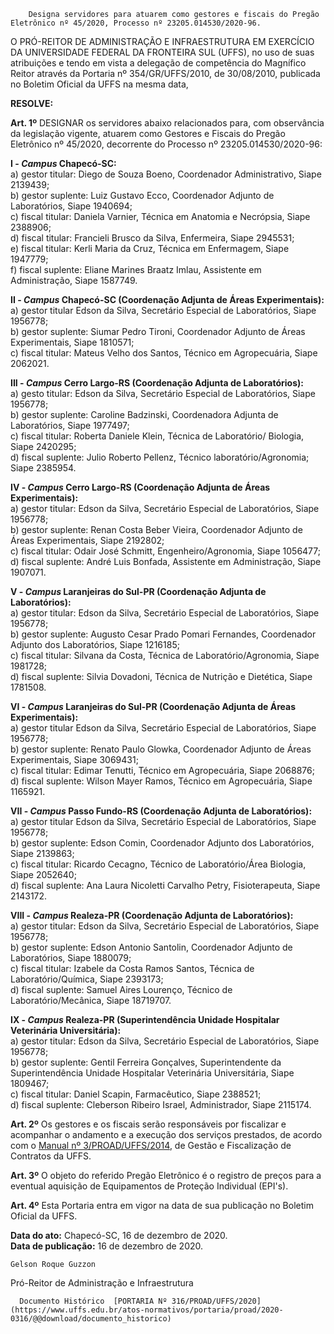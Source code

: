         Designa servidores para atuarem como gestores e fiscais do Pregão Eletrônico nº 45/2020, Processo nº 23205.014530/2020-96.  

O PRÓ-REITOR DE ADMINISTRAÇÃO E INFRAESTRUTURA EM EXERCÍCIO DA UNIVERSIDADE FEDERAL DA FRONTEIRA SUL (UFFS), no uso de suas atribuições e tendo em vista a delegação de competência do Magnífico Reitor através da Portaria nº 354/GR/UFFS/2010, de 30/08/2010, publicada no Boletim Oficial da UFFS na mesma data,

 **RESOLVE:**

 **Art. 1º** DESIGNAR os servidores abaixo relacionados para, com observância da legislação vigente, atuarem como Gestores e Fiscais do Pregão Eletrônico nº 45/2020, decorrente do Processo nº 23205.014530/2020-96:

 **I - *Campus* Chapecó-SC:**  
a) gestor titular: Diego de Souza Boeno, Coordenador Administrativo, Siape 2139439;  
b) gestor suplente: Luiz Gustavo Ecco, Coordenador Adjunto de Laboratórios, Siape 1940694;  
c) fiscal titular: Daniela Varnier, Técnica em Anatomia e Necrópsia, Siape 2388906;  
d) fiscal titular: Francieli Brusco da Silva, Enfermeira, Siape 2945531;  
e) fiscal titular: Kerli Maria da Cruz, Técnica em Enfermagem, Siape 1947779;  
f) fiscal suplente: Eliane Marines Braatz Imlau, Assistente em Administração, Siape 1587749.

 **II - *Campus* Chapecó-SC (Coordenação Adjunta de Áreas Experimentais):**  
a) gestor titular Edson da Silva, Secretário Especial de Laboratórios, Siape 1956778;  
b) gestor suplente: Siumar Pedro Tironi, Coordenador Adjunto de Áreas Experimentais, Siape 1810571;  
c) fiscal titular: Mateus Velho dos Santos, Técnico em Agropecuária, Siape 2062021.

 **III - *Campus* Cerro Largo-RS (Coordenação Adjunta de Laboratórios):**  
a) gesto titular: Edson da Silva, Secretário Especial de Laboratórios, Siape 1956778;  
b) gestor suplente: Caroline Badzinski, Coordenadora Adjunta de Laboratórios, Siape 1977497;  
c) fiscal titular: Roberta Daniele Klein, Técnica de Laboratório/ Biologia, Siape 2420295;  
d) fiscal suplente: Julio Roberto Pellenz, Técnico laboratório/Agronomia; Siape 2385954.

 **IV - *Campus* Cerro Largo-RS (Coordenação Adjunta de Áreas Experimentais):**  
a) gestor titular: Edson da Silva, Secretário Especial de Laboratórios, Siape 1956778;  
b) gestor suplente: Renan Costa Beber Vieira, Coordenador Adjunto de Áreas Experimentais, Siape 2192802;  
c) fiscal titular: Odair José Schmitt, Engenheiro/Agronomia, Siape 1056477;  
d) fiscal suplente: André Luis Bonfada, Assistente em Administração, Siape 1907071.

 **V - *Campus* Laranjeiras do Sul-PR (Coordenação Adjunta de Laboratórios):**  
a) gestor titular: Edson da Silva, Secretário Especial de Laboratórios, Siape 1956778;  
b) gestor suplente: Augusto Cesar Prado Pomari Fernandes, Coordenador Adjunto dos Laboratórios, Siape 1216185;   
c) fiscal titular: Silvana da Costa, Técnica de Laboratório/Agronomia, Siape 1981728;   
d) fiscal suplente: Silvia Dovadoni, Técnica de Nutrição e Dietética, Siape 1781508.

 **VI - *Campus* Laranjeiras do Sul-PR (Coordenação Adjunta de Áreas Experimentais):**  
a) gestor titular Edson da Silva, Secretário Especial de Laboratórios, Siape 1956778;  
b) gestor suplente: Renato Paulo Glowka, Coordenador Adjunto de Áreas Experimentais, Siape 3069431;  
c) fiscal titular: Edimar Tenutti, Técnico em Agropecuária, Siape 2068876;  
d) fiscal suplente: Wilson Mayer Ramos, Técnico em Agropecuária, Siape 1165921.

 **VII - *Campus* Passo Fundo-RS (Coordenação Adjunta de Laboratórios):**  
a) gestor titular Edson da Silva, Secretário Especial de Laboratórios, Siape 1956778;  
b) gestor suplente: Edson Comin, Coordenador Adjunto dos Laboratórios, Siape 2139863;  
c) fiscal titular: Ricardo Cecagno, Técnico de Laboratório/Área Biologia, Siape 2052640;  
d) fiscal suplente: Ana Laura Nicoletti Carvalho Petry, Fisioterapeuta, Siape 2143172.

 **VIII - *Campus* Realeza-PR (Coordenação Adjunta de Laboratórios):**  
a) gestor titular: Edson da Silva, Secretário Especial de Laboratórios, Siape 1956778;  
b) gestor suplente: Edson Antonio Santolin, Coordenador Adjunto de Laboratórios, Siape 1880079;  
c) fiscal titular: Izabele da Costa Ramos Santos, Técnica de Laboratório/Química, Siape 2393173;  
d) fiscal suplente: Samuel Aires Lourenço, Técnico de Laboratório/Mecânica, Siape 18719707.

 **IX - *Campus* Realeza-PR (Superintendência Unidade Hospitalar Veterinária Universitária):**  
a) gestor titular: Edson da Silva, Secretário Especial de Laboratórios, Siape 1956778;  
b) gestor suplente: Gentil Ferreira Gonçalves, Superintendente da Superintendência Unidade Hospitalar Veterinária Universitária, Siape 1809467;  
c) fiscal titular: Daniel Scapin, Farmacêutico, Siape 2388521;  
d) fiscal suplente: Cleberson Ribeiro Israel, Administrador, Siape 2115174.

 **Art. 2º** Os gestores e os fiscais serão responsáveis por fiscalizar e acompanhar o andamento e a execução dos serviços prestados, de acordo com o [Manual nº 3/PROAD/UFFS/2014](https://www.uffs.edu.br/atos-normativos/manual/proad/2014-0003), de Gestão e Fiscalização de Contratos da UFFS.

 **Art. 3º** O objeto do referido Pregão Eletrônico é o registro de preços para a eventual aquisição de Equipamentos de Proteção Individual (EPI's).

 **Art. 4º** Esta Portaria entra em vigor na data de sua publicação no Boletim Oficial da UFFS.

   **Data do ato:** Chapecó-SC, 16 de dezembro de 2020.   
 **Data de publicação:**  16 de dezembro de 2020. 

    Gelson Roque Guzzon   
 Pró-Reitor de Administração e Infraestrutura 

      Documento Histórico  [PORTARIA Nº 316/PROAD/UFFS/2020](https://www.uffs.edu.br/atos-normativos/portaria/proad/2020-0316/@@download/documento_historico)     
      